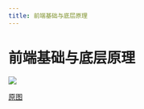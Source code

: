 ```yaml
---
title: 前端基础与底层原理
---
```


# 前端基础与底层原理
![](http://q0fn7wgae.bkt.clouddn.com/%E5%89%8D%E7%AB%AF%E5%9F%BA%E7%A1%80%E5%92%8C%E5%BA%95%E5%B1%82%E5%8E%9F%E7%90%86.png)

[原图](https://github.com/yuhongjing/img-folder/raw/master/img/blog2/mindmap/%E5%89%8D%E7%AB%AF%E5%9F%BA%E7%A1%80%E5%92%8C%E5%BA%95%E5%B1%82%E5%8E%9F%E7%90%86.png)